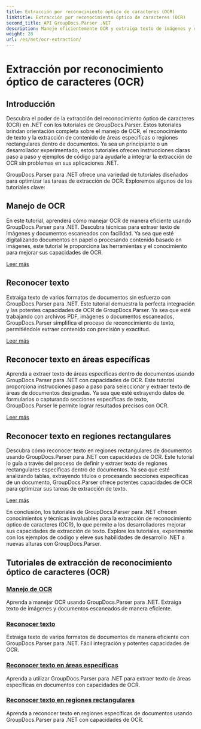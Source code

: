 ```yaml
---
title: Extracción por reconocimiento óptico de caracteres (OCR)
linktitle: Extracción por reconocimiento óptico de caracteres (OCR)
second_title: API GroupDocs.Parser .NET
description: Maneje eficientemente OCR y extraiga texto de imágenes y documentos con GroupDocs.Parser para .NET. ¡Mejore sus capacidades de OCR hoy!
weight: 28
url: /es/net/ocr-extraction/
---
```


# Extracción por reconocimiento óptico de caracteres (OCR)


## Introducción

Descubra el poder de la extracción del reconocimiento óptico de caracteres (OCR) en .NET con los tutoriales de GroupDocs.Parser. Estos tutoriales brindan orientación completa sobre el manejo de OCR, el reconocimiento de texto y la extracción de contenido de áreas específicas o regiones rectangulares dentro de documentos. Ya sea un principiante o un desarrollador experimentado, estos tutoriales ofrecen instrucciones claras paso a paso y ejemplos de código para ayudarle a integrar la extracción de OCR sin problemas en sus aplicaciones .NET.

GroupDocs.Parser para .NET ofrece una variedad de tutoriales diseñados para optimizar las tareas de extracción de OCR. Exploremos algunos de los tutoriales clave:

## Manejo de OCR
En este tutorial, aprenderá cómo manejar OCR de manera eficiente usando GroupDocs.Parser para .NET. Descubra técnicas para extraer texto de imágenes y documentos escaneados con facilidad. Ya sea que esté digitalizando documentos en papel o procesando contenido basado en imágenes, este tutorial le proporciona las herramientas y el conocimiento para mejorar sus capacidades de OCR.

[Leer más](./handling-ocr/)

## Reconocer texto
Extraiga texto de varios formatos de documentos sin esfuerzo con GroupDocs.Parser para .NET. Este tutorial demuestra la perfecta integración y las potentes capacidades de OCR de GroupDocs.Parser. Ya sea que esté trabajando con archivos PDF, imágenes o documentos escaneados, GroupDocs.Parser simplifica el proceso de reconocimiento de texto, permitiéndole extraer contenido con precisión y exactitud.

[Leer más](./recognizing-text/)

## Reconocer texto en áreas específicas
Aprenda a extraer texto de áreas específicas dentro de documentos usando GroupDocs.Parser para .NET con capacidades de OCR. Este tutorial proporciona instrucciones paso a paso para seleccionar y extraer texto de áreas de documentos designadas. Ya sea que esté extrayendo datos de formularios o capturando secciones específicas de texto, GroupDocs.Parser le permite lograr resultados precisos con OCR.

[Leer más](./recognizing-text-in-specific-areas/)

## Reconocer texto en regiones rectangulares
Descubra cómo reconocer texto en regiones rectangulares de documentos usando GroupDocs.Parser para .NET con capacidades de OCR. Este tutorial lo guía a través del proceso de definir y extraer texto de regiones rectangulares específicas dentro de documentos. Ya sea que esté analizando tablas, extrayendo títulos o procesando secciones específicas de un documento, GroupDocs.Parser ofrece potentes capacidades de OCR para optimizar sus tareas de extracción de texto.

[Leer más](./recognizing-text-in-rectangular-regions/)

En conclusión, los tutoriales de GroupDocs.Parser para .NET ofrecen conocimientos y técnicas invaluables para la extracción de reconocimiento óptico de caracteres (OCR), lo que permite a los desarrolladores mejorar sus capacidades de extracción de texto. Explore los tutoriales, experimente con los ejemplos de código y eleve sus habilidades de desarrollo .NET a nuevas alturas con GroupDocs.Parser.
## Tutoriales de extracción de reconocimiento óptico de caracteres (OCR)
### [Manejo de OCR](./handling-ocr/)
Aprenda a manejar OCR usando GroupDocs.Parser para .NET. Extraiga texto de imágenes y documentos escaneados de manera eficiente.
### [Reconocer texto](./recognizing-text/)
Extraiga texto de varios formatos de documentos de manera eficiente con GroupDocs.Parser para .NET. Fácil integración y potentes capacidades de OCR.
### [Reconocer texto en áreas específicas](./recognizing-text-in-specific-areas/)
Aprenda a utilizar GroupDocs.Parser para .NET para extraer texto de áreas específicas en documentos con capacidades de OCR.
### [Reconocer texto en regiones rectangulares](./recognizing-text-in-rectangular-regions/)
Aprenda a reconocer texto en regiones específicas de documentos usando GroupDocs.Parser para .NET con capacidades de OCR.